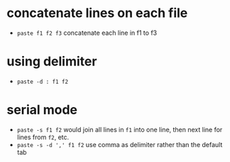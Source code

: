 # concatenate lines on each file
* `paste f1 f2 f3` concatenate each line in f1 to f3

# using delimiter
* `paste -d : f1 f2`

# serial mode
* `paste -s f1 f2` would join all lines in `f1` into one line, then next line for lines from `f2`, etc.
* `paste -s -d ',' f1 f2` use comma as delimiter rather than the default tab
